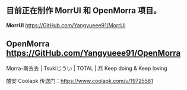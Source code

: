 目前正在制作 MorrUI 和 OpenMorra 项目。
---
**MorrUI**
https://GitHub.com/Yangyueee91/MorrUI

**OpenMorra**
https://GitHub.com/Yangyueee91/OpenMorra
---
Morra-斯丢丢 | Tsukiじうい | TOTAL | 🈷
Keep doing & Keep loving

酷安 Coolapk 传送门：https://www.coolapk.com/u/19725581